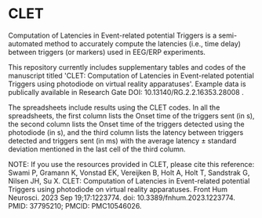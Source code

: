 # CLET
Computation of Latencies in Event-related potential Triggers is a semi-automated method to accurately compute the latencies (i.e., time delay) between triggers (or markers) used in EEG/ERP experiments. 

This repository currently includes supplementary tables and codes of the manuscript titled 'CLET: Computation of Latencies in Event-related potential Triggers using photodiode on virtual reality apparatuses'. Example data is publically available in Research Gate DOI: 10.13140/RG.2.2.16353.28008 .

The spreadsheets include results using the CLET codes. In all the spreadsheets, the first column lists the Onset time of the triggers sent (in s), the second column lists the Onset time of the triggers detected using the photodiode (in s), and the third column lists the latency between triggers detected and triggers sent (in ms) with the average latency ± standard deviation mentioned in the last cell of the third column.  

NOTE: If you use the resources provided in CLET, please cite this reference: Swami P, Gramann K, Vonstad EK, Vereijken B, Holt A, Holt T, Sandstrak G, Nilsen JH, Su X. CLET: Computation of Latencies in Event-related potential Triggers using photodiode on virtual reality apparatuses. Front Hum Neurosci. 2023 Sep 19;17:1223774. doi: 10.3389/fnhum.2023.1223774. PMID: 37795210; PMCID: PMC10546026.
